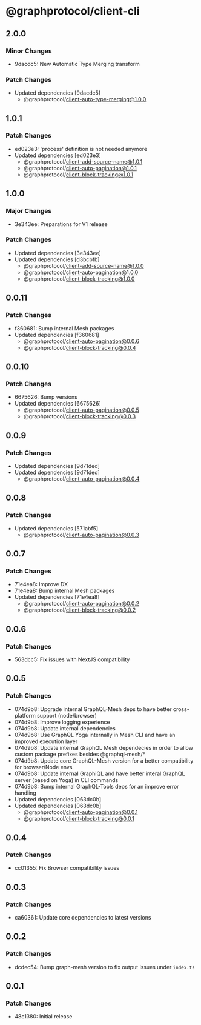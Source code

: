 # @graphprotocol/client-cli

## 2.0.0

### Minor Changes

- 9dacdc5: New Automatic Type Merging transform

### Patch Changes

- Updated dependencies [9dacdc5]
  - @graphprotocol/client-auto-type-merging@1.0.0

## 1.0.1

### Patch Changes

- ed023e3: 'process' definition is not needed anymore
- Updated dependencies [ed023e3]
  - @graphprotocol/client-add-source-name@1.0.1
  - @graphprotocol/client-auto-pagination@1.0.1
  - @graphprotocol/client-block-tracking@1.0.1

## 1.0.0

### Major Changes

- 3e343ee: Preparations for V1 release

### Patch Changes

- Updated dependencies [3e343ee]
- Updated dependencies [d3bcbfb]
  - @graphprotocol/client-add-source-name@1.0.0
  - @graphprotocol/client-auto-pagination@1.0.0
  - @graphprotocol/client-block-tracking@1.0.0

## 0.0.11

### Patch Changes

- f360681: Bump internal Mesh packages
- Updated dependencies [f360681]
  - @graphprotocol/client-auto-pagination@0.0.6
  - @graphprotocol/client-block-tracking@0.0.4

## 0.0.10

### Patch Changes

- 6675626: Bump versions
- Updated dependencies [6675626]
  - @graphprotocol/client-auto-pagination@0.0.5
  - @graphprotocol/client-block-tracking@0.0.3

## 0.0.9

### Patch Changes

- Updated dependencies [9d71ded]
- Updated dependencies [9d71ded]
  - @graphprotocol/client-auto-pagination@0.0.4

## 0.0.8

### Patch Changes

- Updated dependencies [571abf5]
  - @graphprotocol/client-auto-pagination@0.0.3

## 0.0.7

### Patch Changes

- 71e4ea8: Improve DX
- 71e4ea8: Bump internal Mesh packages
- Updated dependencies [71e4ea8]
  - @graphprotocol/client-auto-pagination@0.0.2
  - @graphprotocol/client-block-tracking@0.0.2

## 0.0.6

### Patch Changes

- 563dcc5: Fix issues with NextJS compatibility

## 0.0.5

### Patch Changes

- 074d9b8: Upgrade internal GraphQL-Mesh deps to have better cross-platform support (node/browser)
- 074d9b8: Improve logging experience
- 074d9b8: Update internal dependencies
- 074d9b8: Use GraphQL Yoga internally in Mesh CLI and have an improved execution layer
- 074d9b8: Update internal GraphQL Mesh dependecies in order to allow custom package prefixes besides @graphql-mesh/\*
- 074d9b8: Update core GraphQL-Mesh version for a better compatibility for browser/Node envs
- 074d9b8: Update internal GraphiQL and have better interal GraphQL server (based on Yoga) in CLI commands
- 074d9b8: Bump internal GraphQL-Tools deps for an improve error handling
- Updated dependencies [063dc0b]
- Updated dependencies [063dc0b]
  - @graphprotocol/client-auto-pagination@0.0.1
  - @graphprotocol/client-block-tracking@0.0.1

## 0.0.4

### Patch Changes

- cc01355: Fix Browser compatibility issues

## 0.0.3

### Patch Changes

- ca60361: Update core dependencies to latest versions

## 0.0.2

### Patch Changes

- dcdec54: Bump graph-mesh version to fix output issues under `index.ts`

## 0.0.1

### Patch Changes

- 48c1380: Initial release
